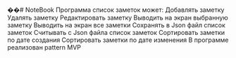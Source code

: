 ��#   N o t e B o o k 
 Программа список заметок
может:
Добавлять заметку
Удалять заметку
Редактировать заметку
Выводить на экран выбранную заметку
Выводить на экран все заметки
Сохранять в Json файл список заметок
Считывать с Json файла список заметок
Сортировать заметки по дате создания
Сортировать заметки по дате изменения
В программе реализован pattern MVP
 

